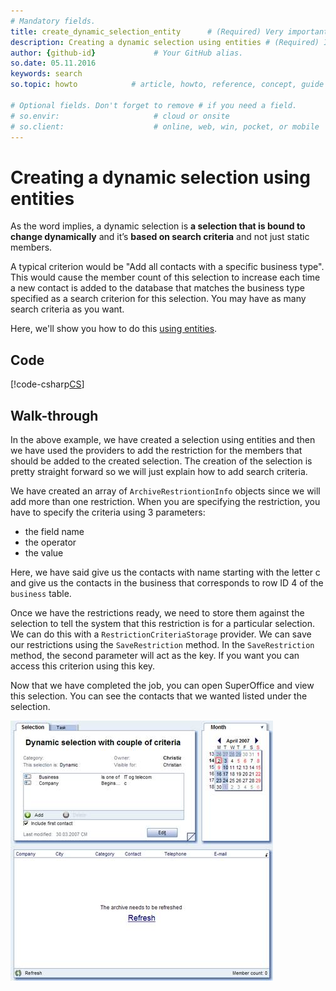 ```yaml
---
# Mandatory fields.
title: create_dynamic_selection_entity      # (Required) Very important for SEO.
description: Creating a dynamic selection using entities # (Required) Important for SEO.
author: {github-id}             # Your GitHub alias.
so.date: 05.11.2016
keywords: search
so.topic: howto            # article, howto, reference, concept, guide

# Optional fields. Don't forget to remove # if you need a field.
# so.envir:                     # cloud or onsite
# so.client:                    # online, web, win, pocket, or mobile
---
```


# Creating a dynamic selection using entities

As the word implies, a dynamic selection is **a selection that is bound to change dynamically** and it’s **based on search criteria** and not just static members.

A typical criterion would be "Add all contacts with a specific business type". This would cause the member count of this selection to increase each time a new contact is added to the database that matches the business type specified as a search criterion for this selection. You may have as many search criteria as you want.

Here, we'll show you how to do this [using entities][1].

## Code

[!code-csharp[CS](includes/create-dynamic-entity.cs)]

## Walk-through

In the above example, we have created a selection using entities and then we have used the providers to add the restriction for the members that should be added to the created selection. The creation of the selection is pretty straight forward so we will just explain how to add search criteria.

We have created an array of `ArchiveRestriontionInfo` objects since we will add more than one restriction. When you are specifying the restriction, you have to specify the criteria using 3 parameters:

* the field name
* the operator
* the value

Here, we have said give us the contacts with name starting with the letter c and give us the contacts in the business that corresponds to row ID 4 of the `business` table.

Once we have the restrictions ready, we need to store them against the selection to tell the system that this restriction is for a particular selection. We can do this with a `RestrictionCriteriaStorage` provider. We can save our restrictions using the `SaveRestriction` method. In the `SaveRestriction` method, the second parameter will act as the key. If you want you can access this criterion using this key.

Now that we have completed the job, you can open SuperOffice and view this selection. You can see the contacts that we wanted listed under the selection.

![03][img1]

<!-- Referenced links -->
[1]: ../../entities/index.md

<!-- Referenced images -->
[img1]: media/image003.jpg
